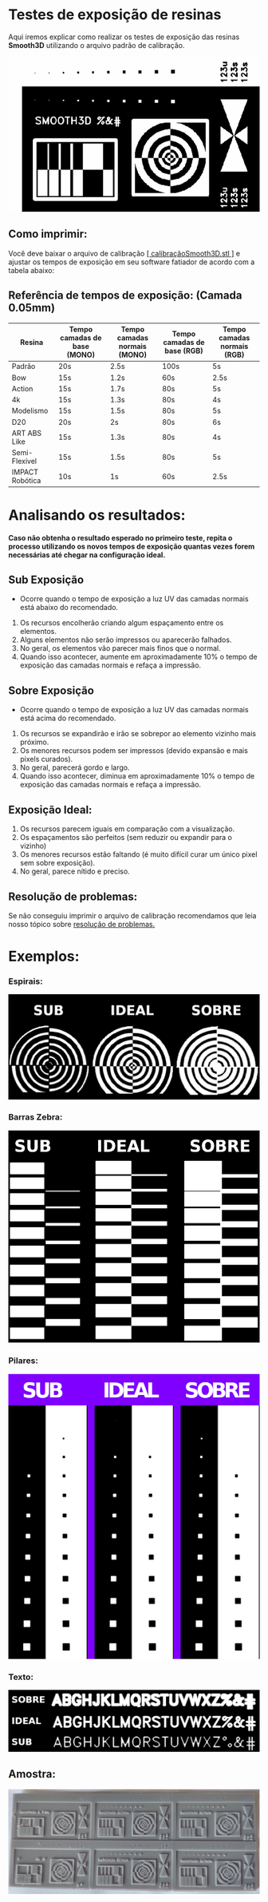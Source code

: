 # Testes de exposição de resinas

Aqui iremos explicar como realizar os testes de exposição das resinas **Smooth3D** utilizando o arquivo padrão de calibração.

<p align="center">
  <img src="https://github.com/Smooth3DResinas/testeExposicaoUnica/blob/main/readme/calibration.png" />
</p>

## Como imprimir:

Você deve baixar o arquivo de calibração [[ calibraçãoSmooth3D.stl ]](https://github.com/Smooth3DResinas/testeExposicaoUnica/raw/main/calibra%C3%A7%C3%A3oSmooth3D.stl) e ajustar os tempos de exposição em seu software fatiador de acordo com a tabela abaixo:

## Referência de tempos de exposição: (Camada 0.05mm)

| Resina          | Tempo camadas de base (MONO) | Tempo camadas normais (MONO) | Tempo camadas de base (RGB) | Tempo camadas normais (RGB) |
| --------------- | ---------------------------- | ---------------------------- | --------------------------- | --------------------------- |
| Padrão          | 20s                          | 2.5s                         | 100s                        | 5s                          |
| Bow             | 15s                          | 1.2s                         | 60s                         | 2.5s                        |
| Action          | 15s                          | 1.7s                         | 80s                         | 5s                          |
| 4k              | 15s                          | 1.3s                         | 80s                         | 4s                          |
| Modelismo       | 15s                          | 1.5s                         | 80s                         | 5s                          |
| D20             | 20s                          | 2s                           | 80s                         | 6s                          |
| ART ABS Like    | 15s                          | 1.3s                         | 80s                         | 4s                          |
| Semi-Flexível   | 15s                          | 1.5s                         | 80s                         | 5s                          |
| IMPACT Robótica | 10s                          | 1s                           | 60s                         | 2.5s                        |

# Analisando os resultados:

#### Caso não obtenha o resultado esperado no primeiro teste, repita o processo utilizando os novos tempos de exposição quantas vezes forem necessárias até chegar na configuração ideal.

## Sub Exposição 
* Ocorre quando o tempo de exposição a luz UV das camadas normais está abaixo do recomendado.
1. Os recursos encolherão criando algum espaçamento entre os elementos.
2. Alguns elementos não serão impressos ou aparecerão falhados.
3. No geral, os elementos vão parecer mais finos que o normal.
4. Quando isso acontecer, aumente em aproximadamente 10% o tempo de exposição das camadas normais e refaça a impressão.  

## Sobre Exposição 
* Ocorre quando o tempo de exposição a luz UV das camadas normais está acima do recomendado.
1. Os recursos se expandirão e irão se sobrepor ao elemento vizinho mais próximo.
2. Os menores recursos podem ser impressos (devido expansão e mais pixels curados).
3. No geral, parecerá gordo e largo.
4. Quando isso acontecer, diminua em aproximadamente 10% o tempo de exposição das camadas normais e refaça a impressão.  

## Exposição Ideal:
1. Os recursos parecem iguais em comparação com a visualização.
2. Os espaçamentos são perfeitos (sem reduzir ou expandir para o vizinho)
3. Os menores recursos estão faltando (é muito difícil curar um único pixel sem sobre exposição).
4. No geral, parece nítido e preciso.

## Resolução de problemas:

Se não conseguiu imprimir o arquivo de calibração recomendamos que leia nosso tópico sobre [resolução de problemas.](https://github.com/Smooth3DResinas/Resolucoes)

# Exemplos:

### Espirais:

![alt text](https://github.com/Smooth3DResinas/calibracao/blob/main/readme/calibration_resinfinder_spirals.png?raw=true)

### Barras Zebra:

![alt text](https://github.com/Smooth3DResinas/calibracao/blob/main/readme/calibration_resinfinder_bars.png?raw=true)

### Pilares:

![alt text](https://github.com/Smooth3DResinas/calibracao/blob/main/readme/calibration_resinfinder_pillars.png?raw=true)

### Texto:

![alt text](https://github.com/Smooth3DResinas/calibracao/blob/main/readme/calibration_resinfinder_text.png?raw=true)

## Amostra:

![alt text](https://github.com/Smooth3DResinas/calibracao/blob/main/readme/exemplo.jpg?raw=true)
